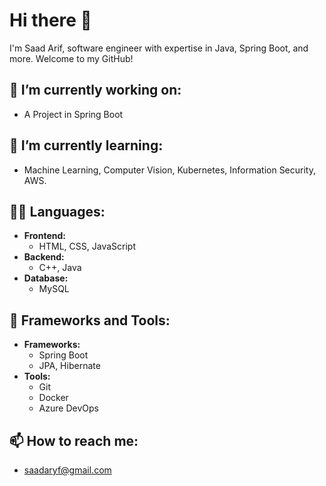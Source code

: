 # Hi there 👋
I'm Saad Arif, software engineer with expertise in Java, Spring Boot, and more. Welcome to my GitHub!
## 🔭 I’m currently working on:
- A Project in Spring Boot
## 🌱 I’m currently learning:
- Machine Learning, Computer Vision, Kubernetes, Information Security, AWS.
## 🧑‍💻 Languages:
- **Frontend:**
  - HTML, CSS, JavaScript
- **Backend:**
  - C++, Java
- **Database:**
  - MySQL
## 🚀 Frameworks and Tools:
- **Frameworks:**
  - Spring Boot
  - JPA, Hibernate
- **Tools:**
  - Git
  - Docker
  - Azure DevOps
## 📫 How to reach me:
- saadaryf@gmail.com

